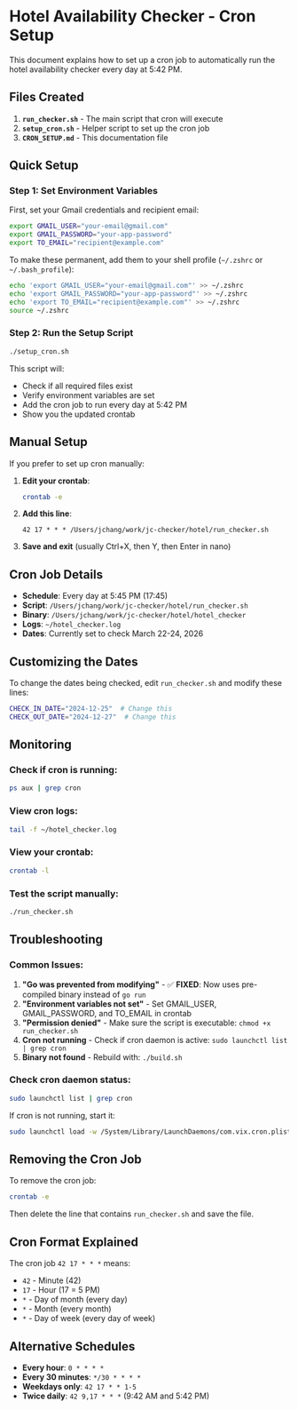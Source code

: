 # Hotel Availability Checker - Cron Setup

This document explains how to set up a cron job to automatically run the hotel availability checker every day at 5:42 PM.

## Files Created

1. **`run_checker.sh`** - The main script that cron will execute
2. **`setup_cron.sh`** - Helper script to set up the cron job
3. **`CRON_SETUP.md`** - This documentation file

## Quick Setup

### Step 1: Set Environment Variables

First, set your Gmail credentials and recipient email:

```bash
export GMAIL_USER="your-email@gmail.com"
export GMAIL_PASSWORD="your-app-password"
export TO_EMAIL="recipient@example.com"
```

To make these permanent, add them to your shell profile (`~/.zshrc` or `~/.bash_profile`):

```bash
echo 'export GMAIL_USER="your-email@gmail.com"' >> ~/.zshrc
echo 'export GMAIL_PASSWORD="your-app-password"' >> ~/.zshrc
echo 'export TO_EMAIL="recipient@example.com"' >> ~/.zshrc
source ~/.zshrc
```

### Step 2: Run the Setup Script

```bash
./setup_cron.sh
```

This script will:
- Check if all required files exist
- Verify environment variables are set
- Add the cron job to run every day at 5:42 PM
- Show you the updated crontab

## Manual Setup

If you prefer to set up cron manually:

1. **Edit your crontab**:
   ```bash
   crontab -e
   ```

2. **Add this line**:
   ```
   42 17 * * * /Users/jchang/work/jc-checker/hotel/run_checker.sh
   ```

3. **Save and exit** (usually Ctrl+X, then Y, then Enter in nano)

## Cron Job Details

- **Schedule**: Every day at 5:45 PM (17:45)
- **Script**: `/Users/jchang/work/jc-checker/hotel/run_checker.sh`
- **Binary**: `/Users/jchang/work/jc-checker/hotel/hotel_checker`
- **Logs**: `~/hotel_checker.log`
- **Dates**: Currently set to check March 22-24, 2026

## Customizing the Dates

To change the dates being checked, edit `run_checker.sh` and modify these lines:

```bash
CHECK_IN_DATE="2024-12-25"  # Change this
CHECK_OUT_DATE="2024-12-27"  # Change this
```

## Monitoring

### Check if cron is running:
```bash
ps aux | grep cron
```

### View cron logs:
```bash
tail -f ~/hotel_checker.log
```

### View your crontab:
```bash
crontab -l
```

### Test the script manually:
```bash
./run_checker.sh
```

## Troubleshooting

### Common Issues:

1. **"Go was prevented from modifying"** - ✅ **FIXED**: Now uses pre-compiled binary instead of `go run`
2. **"Environment variables not set"** - Set GMAIL_USER, GMAIL_PASSWORD, and TO_EMAIL in crontab
3. **"Permission denied"** - Make sure the script is executable: `chmod +x run_checker.sh`
4. **Cron not running** - Check if cron daemon is active: `sudo launchctl list | grep cron`
5. **Binary not found** - Rebuild with: `./build.sh`

### Check cron daemon status:
```bash
sudo launchctl list | grep cron
```

If cron is not running, start it:
```bash
sudo launchctl load -w /System/Library/LaunchDaemons/com.vix.cron.plist
```

## Removing the Cron Job

To remove the cron job:

```bash
crontab -e
```

Then delete the line that contains `run_checker.sh` and save the file.

## Cron Format Explained

The cron job `42 17 * * *` means:
- `42` - Minute (42)
- `17` - Hour (17 = 5 PM)
- `*` - Day of month (every day)
- `*` - Month (every month)
- `*` - Day of week (every day of week)

## Alternative Schedules

- **Every hour**: `0 * * * *`
- **Every 30 minutes**: `*/30 * * * *`
- **Weekdays only**: `42 17 * * 1-5`
- **Twice daily**: `42 9,17 * * *` (9:42 AM and 5:42 PM)
